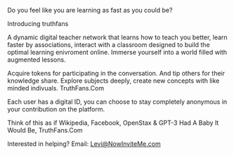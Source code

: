 Do you feel like you are learning as fast as you could be?

Introducing truthfans

A dynamic digital teacher network that learns how to teach you better, learn faster by associations, interact with a classroom designed to build the optimal learning enivroment online. Immerse yourself into a world filled with augmented lessons.

Acquire tokens for participating in the conversation. And tip others for their knowledge share. Explore subjects deeply, create new concepts with like minded indivuals. TruthFans.Com

Each user has a digital ID, you can choose to stay completely anonymous in your contribution on the platform.


Think of this as if Wikipedia, Facebook, OpenStax & GPT-3 Had A Baby It Would Be, TruthFans.Com

Interested in helping? Email: Levi@NowInviteMe.com

